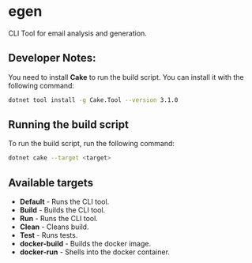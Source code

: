 # egen
CLI Tool for email analysis and generation.

## Developer Notes:

You need to install **Cake** to run the build script. You can install it with the following command:

```bash
dotnet tool install -g Cake.Tool --version 3.1.0
```

## Running the build script

To run the build script, run the following command:

```bash
dotnet cake --target <target>
```

## Available targets

- **Default** - Runs the CLI tool.
- **Build** - Builds the CLI tool.
- **Run** - Runs the CLI tool.
- **Clean** - Cleans build.
- **Test** - Runs tests.
- **docker-build** - Builds the docker image.
- **docker-run** - Shells into the docker container.
